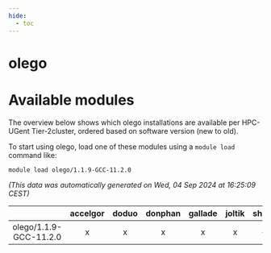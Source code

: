 ```yaml
---
hide:
  - toc
---
```


olego
=====

# Available modules


The overview below shows which olego installations are available per HPC-UGent Tier-2cluster, ordered based on software version (new to old).

To start using olego, load one of these modules using a `module load` command like:

```shell
module load olego/1.1.9-GCC-11.2.0
```

*(This data was automatically generated on Wed, 04 Sep 2024 at 16:25:09 CEST)*  

| |accelgor|doduo|donphan|gallade|joltik|shinx|skitty|
| :---: | :---: | :---: | :---: | :---: | :---: | :---: | :---: |
|olego/1.1.9-GCC-11.2.0|x|x|x|x|x|-|x|
